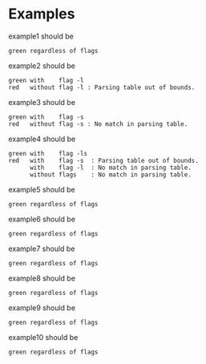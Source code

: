 # Examples

example1 should be
```
green regardless of flags
```

example2 should be
```
green with    flag -l
red   without flag -l : Parsing table out of bounds.
```

example3 should be
```
green with    flag -s
red   without flag -s : No match in parsing table.
```

example4 should be
```
green with    flag -ls
red   with    flag -s  : Parsing table out of bounds.
      with    flag -l  : No match in parsing table.
      without flags    : No match in parsing table.
```

example5 should be
```
green regardless of flags
```

example6 should be
```
green regardless of flags
```

example7 should be
```
green regardless of flags
```

example8 should be
```
green regardless of flags
```

example9 should be
```
green regardless of flags
```

example10 should be
```
green regardless of flags
```